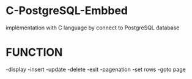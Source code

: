 # C-PostgreSQL-Embbed
implementation with C language by connect to PostgreSQL database
# FUNCTION

-display
-insert
-update
-delete
-exit
-pagenation
-set rows
-goto page
